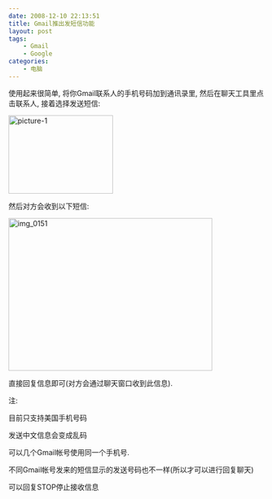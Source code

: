 ```yaml
---
date: 2008-12-10 22:13:51
title: Gmail推出发短信功能
layout: post
tags:
    - Gmail
    - Google
categories:
    - 电脑
---
```

<!--more-->

使用起来很简单, 将你Gmail联系人的手机号码加到通讯录里, 然后在聊天工具里点击联系人, 接着选择发送短信:

<img class="aligncenter size-full wp-image-1538" title="picture-1" src="http://ztpala.com/wp-content/uploads/2008/12/picture-1.png" alt="picture-1" width="205" height="154" />

然后对方会收到以下短信:

<a href="http://ztpala.com/wp-content/uploads/2008/12/img_0151.jpg"><img class="aligncenter size-medium wp-image-1539" title="img_0151" src="http://ztpala.com/wp-content/uploads/2008/12/img_0151.jpg?w=400" alt="img_0151" width="400" height="300" /></a>

直接回复信息即可(对方会通过聊天窗口收到此信息).

注:

目前只支持美国手机号码

发送中文信息会变成乱码

可以几个Gmail帐号使用同一个手机号.

不同Gmail帐号发来的短信显示的发送号码也不一样(所以才可以进行回复聊天)

可以回复STOP停止接收信息